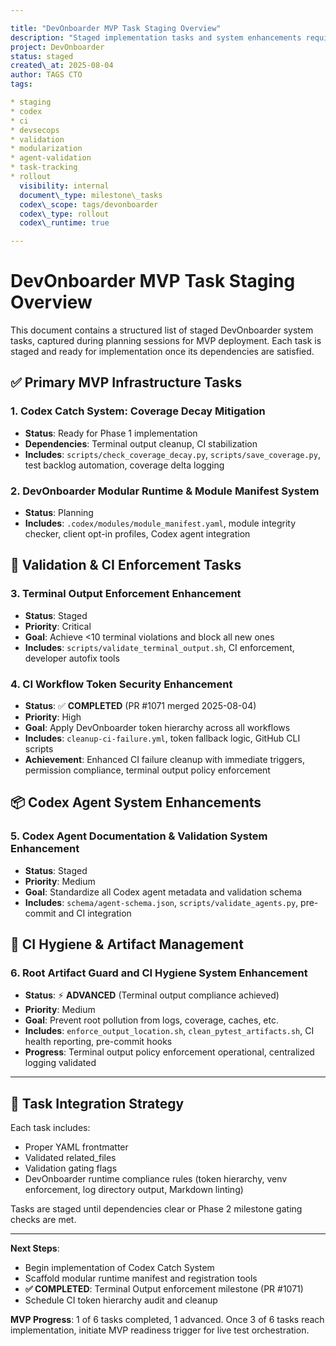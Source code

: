```yaml
---

title: "DevOnboarder MVP Task Staging Overview"
description: "Staged implementation tasks and system enhancements required for DevOnboarder Phase 2 and MVP readiness."
project: DevOnboarder
status: staged
created\_at: 2025-08-04
author: TAGS CTO
tags:

* staging
* codex
* ci
* devsecops
* validation
* modularization
* agent-validation
* task-tracking
* rollout
  visibility: internal
  document\_type: milestone\_tasks
  codex\_scope: tags/devonboarder
  codex\_type: rollout
  codex\_runtime: true

---
```


# DevOnboarder MVP Task Staging Overview

This document contains a structured list of staged DevOnboarder system tasks, captured during planning sessions for MVP deployment. Each task is staged and ready for implementation once its dependencies are satisfied.

## ✅ Primary MVP Infrastructure Tasks

### 1. Codex Catch System: Coverage Decay Mitigation

* **Status**: Ready for Phase 1 implementation
* **Dependencies**: Terminal output cleanup, CI stabilization
* **Includes**: `scripts/check_coverage_decay.py`, `scripts/save_coverage.py`, test backlog automation, coverage delta logging

### 2. DevOnboarder Modular Runtime & Module Manifest System

* **Status**: Planning
* **Includes**: `.codex/modules/module_manifest.yaml`, module integrity checker, client opt-in profiles, Codex agent integration

## 🧪 Validation & CI Enforcement Tasks

### 3. Terminal Output Enforcement Enhancement

* **Status**: Staged
* **Priority**: Critical
* **Goal**: Achieve <10 terminal violations and block all new ones
* **Includes**: `scripts/validate_terminal_output.sh`, CI enforcement, developer autofix tools

### 4. CI Workflow Token Security Enhancement

* **Status**: ✅ **COMPLETED** (PR #1071 merged 2025-08-04)
* **Priority**: High
* **Goal**: Apply DevOnboarder token hierarchy across all workflows
* **Includes**: `cleanup-ci-failure.yml`, token fallback logic, GitHub CLI scripts
* **Achievement**: Enhanced CI failure cleanup with immediate triggers, permission compliance, terminal output policy enforcement

## 📦 Codex Agent System Enhancements

### 5. Codex Agent Documentation & Validation System Enhancement

* **Status**: Staged
* **Priority**: Medium
* **Goal**: Standardize all Codex agent metadata and validation schema
* **Includes**: `schema/agent-schema.json`, `scripts/validate_agents.py`, pre-commit and CI integration

## 🧼 CI Hygiene & Artifact Management

### 6. Root Artifact Guard and CI Hygiene System Enhancement

* **Status**: ⚡ **ADVANCED** (Terminal output compliance achieved)
* **Priority**: Medium
* **Goal**: Prevent root pollution from logs, coverage, caches, etc.
* **Includes**: `enforce_output_location.sh`, `clean_pytest_artifacts.sh`, CI health reporting, pre-commit hooks
* **Progress**: Terminal output policy enforcement operational, centralized logging validated

---

## 🔄 Task Integration Strategy

Each task includes:

* Proper YAML frontmatter
* Validated related\_files
* Validation gating flags
* DevOnboarder runtime compliance rules (token hierarchy, venv enforcement, log directory output, Markdown linting)

Tasks are staged until dependencies clear or Phase 2 milestone gating checks are met.

---

**Next Steps**:

* Begin implementation of Codex Catch System
* Scaffold modular runtime manifest and registration tools
* **✅ COMPLETED**: Terminal Output enforcement milestone (PR #1071)
* Schedule CI token hierarchy audit and cleanup

**MVP Progress**: 1 of 6 tasks completed, 1 advanced. Once 3 of 6 tasks reach implementation, initiate MVP readiness trigger for live test orchestration.
